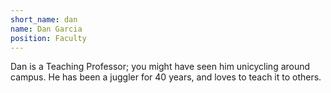 ```yaml
---
short_name: dan
name: Dan Garcia
position: Faculty
---
```


Dan is a Teaching Professor; you might have seen him
unicycling around campus. He has been a juggler for 40
years, and loves to teach it to others.
